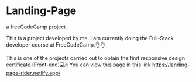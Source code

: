 # Landing-Page
a freeCodeCamp project

This is a project developed by me. I am currently doing the Full-Stack developer course at FreeCodeCamp.👌👌

This is one of the projects carried out to obtain the first responsive design certificate (Front-end)💻🖱
You can view this page in this link 
https://landing-page-rider.netlify.app/
